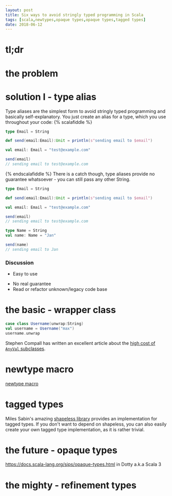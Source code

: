 ```yaml
---
layout: post
title: Six ways to avoid stringly typed programming in Scala
tags: [scala,newtypes,opaque types,opaque types,tagged types]
date: 2018-06-12
---
```

# tl;dr

# the problem

# solution I - type alias
Type aliases are the simplest form to avoid stringly typed programming and basically self-explanatory. You just create an alias for a type, which you use throughout your code:
{% scalafiddle %}
```scala
type Email = String

def send(email:Email):Unit = println(s"sending email to $email")

val email: Email = "test@example.com"

send(email)
// sending email to test@example.com
```
{% endscalafiddle %}
There is a catch though, type aliases provide no guarantee whatsoever - you can still pass any other String.
```scala
type Email = String

def send(email:Email):Unit = println(s"sending email to $email")

val email: Email = "test@example.com"

send(email)
// sending email to test@example.com

type Name = String
val name: Name = "Jan"

send(name)
// sending email to Jan
```

### Discussion
+ Easy to use
- No real guarantee
- Read or refactor unknown/legacy code base

# the basic - wrapper class

```scala
case class Username(unwrap:String)
val username = Username("max")
username.unwrap
```

Stephen Compall has written an excellent article about the [high cost of `AnyVal` subclasses](https://failex.blogspot.com/2017/04/the-high-cost-of-anyval-subclasses.html).

# newtype macro
[newtype macro](https://github.com/estatico/scala-newtype)

# tagged types
Miles Sabin's amazing [shapeless library](https://github.com/milessabin/shapeless) provides an implementation for tagged types. If you don't want to depend on shapeless, you can also easily create your own tagged type implementation, as it is rather trivial.

# the future - opaque types
https://docs.scala-lang.org/sips/opaque-types.html
in Dotty a.k.a Scala 3

# the mighty - refinement types
